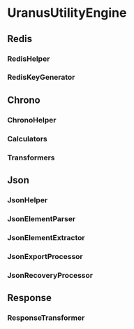 # UranusUtilityEngine

## Redis <br>
### RedisHelper <br>
### RedisKeyGenerator <br>

## Chrono <br>
### ChronoHelper <br>
### Calculators <br>
### Transformers <br>

## Json <br>
### JsonHelper <br>
### JsonElementParser <br>
### JsonElementExtractor <br>
### JsonExportProcessor <br>
### JsonRecoveryProcessor <br>

## Response <br>
### ResponseTransformer <br>
